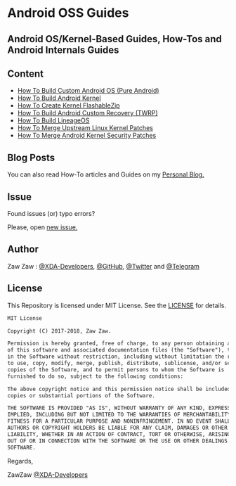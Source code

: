 # Android OSS Guides
## Android OS/Kernel-Based Guides, How-Tos and Android Internals Guides

## Content
- [How To Build Custom Android OS (Pure Android)](https://github.com/zawzaww/androidoss-guides/blob/android/guides/Building-Custom-Android-OS.md)
- [How To Build Android Kernel](https://github.com/zawzaww/androidoss-guides/blob/android/guides/Building-Android-Kernel.md)
- [How To Create Kernel FlashableZip](https://github.com/zawzaww/androidoss-guides/blob/android/guides/Creating-Kernel-FlashableZip.md)
- [How To Build Android Custom Recovery (TWRP)](https://github.com/zawzaww/androidoss-guides/blob/android/guides/Building-TWRP-Recovery.md)
- [How To Build LineageOS](https://github.com/zawzaww/androidoss-guides/blob/android/guides/Building-LineageOS.md)
- [How To Merge Upstream Linux Kernel Patches](https://github.com/zawzaww/androidoss-guides/blob/android/guides/Merging-Upstream-Linux-Kernel-Patches.md)
- [How To Merge Android Kernel Security Patches](https://github.com/zawzaww/androidoss-guides/blob/android/guides/Merging-Kernel-Security-Patches.md)


## Blog Posts
You can also read How-To articles and Guides on my [Personal Blog.](https://zawzaww.github.io/blog)


## Issue
Found issues (or) typo errors?

Please, open [new issue.](https://github.com/zawzaww/androidoss-guides/issues/new)


## Author
Zaw Zaw : [@XDA-Developers](https://forum.xda-developers.com/member.php?u=7581611), [@GitHub](https://github.com/zawzaww), [@Twitter](https://twitter.com/zawzawwme) and [@Telegram](https://t.me/zawzaww)


## License
This Repository is licensed under MIT License. See the [LICENSE](https://github.com/zawzaww/androidoss-guides/blob/android/LICENSE) for details.

```md
MIT License

Copyright (C) 2017-2018, Zaw Zaw.

Permission is hereby granted, free of charge, to any person obtaining a copy
of this software and associated documentation files (the "Software"), to deal
in the Software without restriction, including without limitation the rights
to use, copy, modify, merge, publish, distribute, sublicense, and/or sell
copies of the Software, and to permit persons to whom the Software is
furnished to do so, subject to the following conditions:

The above copyright notice and this permission notice shall be included in all
copies or substantial portions of the Software.

THE SOFTWARE IS PROVIDED "AS IS", WITHOUT WARRANTY OF ANY KIND, EXPRESS OR
IMPLIED, INCLUDING BUT NOT LIMITED TO THE WARRANTIES OF MERCHANTABILITY,
FITNESS FOR A PARTICULAR PURPOSE AND NONINFRINGEMENT. IN NO EVENT SHALL THE
AUTHORS OR COPYRIGHT HOLDERS BE LIABLE FOR ANY CLAIM, DAMAGES OR OTHER
LIABILITY, WHETHER IN AN ACTION OF CONTRACT, TORT OR OTHERWISE, ARISING FROM,
OUT OF OR IN CONNECTION WITH THE SOFTWARE OR THE USE OR OTHER DEALINGS IN THE
SOFTWARE.
```


Regards,

ZawZaw [@XDA-Developers](https://forum.xda-developers.com/member.php?u=7581611)
